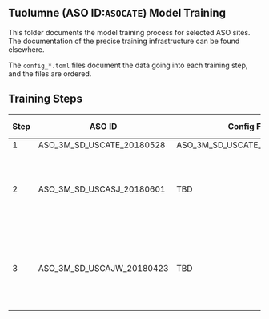 ## Tuolumne (ASO ID:`ASOCATE`) Model Training

This folder documents the model training process for selected ASO sites. The documentation of the precise training infrastructure can be found elsewhere.

The `config_*.toml` files document the data going into each training step, and the files are ordered.

## Training Steps

Step| ASO ID                    | Config File                    | Starting Checkpoint                                                                                            |
|---|---------------------------|--------------------------------|----------------------------------------------------------------------------------------------------------------|
| 1 | ASO_3M_SD_USCATE_20180528 | ASO_3M_SD_USCATE_20180528.toml | n/a                                                                                                            |
|2 | ASO_3M_SD_USCASJ_20180601 | TBD                            | `s3://planet-snowcover-models/ASO-3M-SD-USCATE-20180528-2020-01-17-23-21-26-065/checkpoint-00050-of-00050.pth` |
|3 | ASO_3M_SD_USCAJW_20180423 | TBD                            | `s3://planet-snowcover-models/ASO-3M-SD-USCASJ-20180601-Step2-2020-01-21-21-37-55-126/checkpoint-00050-of-00050.pth`                                                                                                            |
